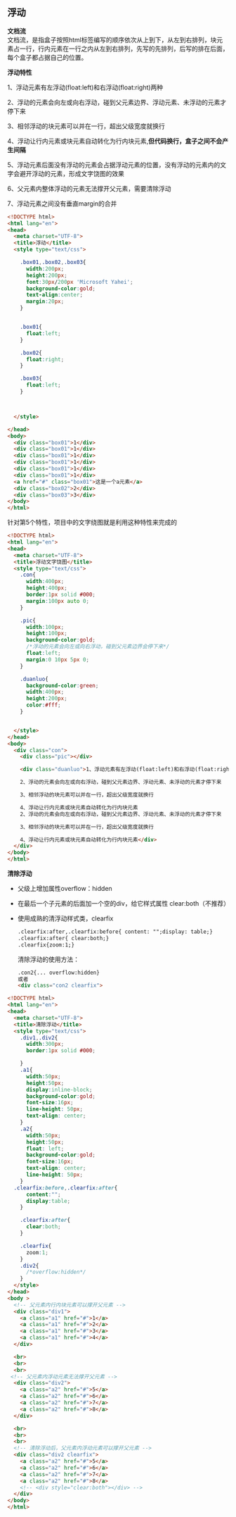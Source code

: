 ## 浮动

**文档流**  
文档流，是指盒子按照html标签编写的顺序依次从上到下，从左到右排列，块元素占一行，行内元素在一行之内从左到右排列，先写的先排列，后写的排在后面，每个盒子都占据自己的位置。

**浮动特性**

1、浮动元素有左浮动\(float:left\)和右浮动\(float:right\)两种

2、浮动的元素会向左或向右浮动，碰到父元素边界、浮动元素、未浮动的元素才停下来

3、相邻浮动的块元素可以并在一行，超出父级宽度就换行

4、浮动让行内元素或块元素自动转化为行内块元素,**但代码换行，盒子之间不会产生间隔**

5、浮动元素后面没有浮动的元素会占据浮动元素的位置，没有浮动的元素内的文字会避开浮动的元素，形成文字饶图的效果

6、父元素内整体浮动的元素无法撑开父元素，需要清除浮动

7、浮动元素之间没有垂直margin的合并

```html
<!DOCTYPE html>
<html lang="en">
<head>
  <meta charset="UTF-8">
  <title>浮动</title>
  <style type="text/css">

    .box01,.box02,.box03{
      width:200px;
      height:200px;
      font:30px/200px 'Microsoft Yahei';
      background-color:gold;
      text-align:center;
      margin:20px;
    }


    .box01{
      float:left;
    }

    .box02{
      float:right;
    }

    .box03{
      float:left;
    }



  </style>

</head>
<body>
  <div class="box01">1</div>
  <div class="box01">1</div>
  <div class="box01">1</div>
  <div class="box01">1</div>
  <div class="box01">1</div>
  <div class="box01">1</div>
  <a href="#" class="box01">这是一个a元素</a>
  <div class="box02">2</div>
  <div class="box03">3</div>
</body>
</html>
```

针对第5个特性，项目中的文字绕图就是利用这种特性来完成的

```html
<!DOCTYPE html>
<html lang="en">
<head>
  <meta charset="UTF-8">
  <title>浮动文字饶图</title>
  <style type="text/css">
    .con{
      width:400px;
      height:400px;
      border:1px solid #000;
      margin:100px auto 0;
    }

    .pic{
      width:100px;
      height:100px;
      background-color:gold;
      /*浮动的元素会向左或向右浮动，碰到父元素边界会停下来*/
      float:left;
      margin:0 10px 5px 0;
    }

    .duanluo{
      background-color:green;
      width:400px;
      height:200px;
      color:#fff;
    }


  </style>
</head>
<body>
  <div class="con">
    <div class="pic"></div>

    <div class="duanluo">1、浮动元素有左浮动(float:left)和右浮动(float:right)两种

    2、浮动的元素会向左或向右浮动，碰到父元素边界、浮动元素、未浮动的元素才停下来

    3、相邻浮动的块元素可以并在一行，超出父级宽度就换行

    4、浮动让行内元素或块元素自动转化为行内块元素
    2、浮动的元素会向左或向右浮动，碰到父元素边界、浮动元素、未浮动的元素才停下来

    3、相邻浮动的块元素可以并在一行，超出父级宽度就换行

    4、浮动让行内元素或块元素自动转化为行内块元素</div>
  </div>
</body>
</html>
```

**清除浮动**

* 父级上增加属性overflow：hidden
* 在最后一个子元素的后面加一个空的div，给它样式属性 clear:both（不推荐）
* 使用成熟的清浮动样式类，clearfix

  ```html
  .clearfix:after,.clearfix:before{ content: "";display: table;}
  .clearfix:after{ clear:both;}
  .clearfix{zoom:1;}
  ```

  清除浮动的使用方法：

  ```html
  .con2{... overflow:hidden}
  或者
  <div class="con2 clearfix">
  ```

```html
<!DOCTYPE html>
<html lang="en">
<head>
  <meta charset="UTF-8">
  <title>清除浮动</title>
  <style type="text/css">
    .div1,.div2{
      width:300px;
      border:1px solid #000;

    }
    .a1{
      width:50px;
      height:50px;
      display:inline-block;
      background-color:gold;
      font-size:16px;
      line-height: 50px;
      text-align: center;
    }
    .a2{
      width:50px;
      height:50px;
      float: left;
      background-color:gold;
      font-size:16px;
      text-align: center;
      line-height: 50px;
    }
  .clearfix:before,.clearfix:after{
      content:"";
      display:table;
    }

    .clearfix:after{
      clear:both;
    }

    .clearfix{
      zoom:1;
    }
    .div2{
      /*overflow:hidden*/
    }
  </style>
</head>
<body > 
  <!-- 父元素内行内块元素可以撑开父元素 -->
  <div class="div1">
    <a class="a1" href="#">1</a>
    <a class="a1" href="#">2</a>
    <a class="a1" href="#">3</a>
    <a class="a1" href="#">4</a>
  </div>

  <br>
  <br>
  <br>
 <!-- 父元素内浮动元素无法撑开父元素 -->
  <div class="div2">
    <a class="a2" href="#">5</a>
    <a class="a2" href="#">6</a>
    <a class="a2" href="#">7</a>
    <a class="a2" href="#">8</a>
  </div>

  <br>
  <br>
  <br>
  <!-- 清除浮动后，父元素内浮动元素可以撑开父元素 -->
  <div class="div2 clearfix">
    <a class="a2" href="#">5</a>
    <a class="a2" href="#">6</a>
    <a class="a2" href="#">7</a>
    <a class="a2" href="#">8</a>
    <!-- <div style="clear:both"></div> -->
  </div>
</body>
</html>
```



